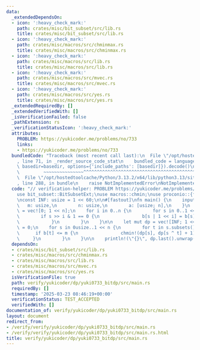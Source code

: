 ```yaml
---
data:
  _extendedDependsOn:
  - icon: ':heavy_check_mark:'
    path: crates/misc/bit_subset/src/lib.rs
    title: crates/misc/bit_subset/src/lib.rs
  - icon: ':heavy_check_mark:'
    path: crates/misc/macros/src/chminmax.rs
    title: crates/misc/macros/src/chminmax.rs
  - icon: ':heavy_check_mark:'
    path: crates/misc/macros/src/lib.rs
    title: crates/misc/macros/src/lib.rs
  - icon: ':heavy_check_mark:'
    path: crates/misc/macros/src/mvec.rs
    title: crates/misc/macros/src/mvec.rs
  - icon: ':heavy_check_mark:'
    path: crates/misc/macros/src/yes.rs
    title: crates/misc/macros/src/yes.rs
  _extendedRequiredBy: []
  _extendedVerifiedWith: []
  _isVerificationFailed: false
  _pathExtension: rs
  _verificationStatusIcon: ':heavy_check_mark:'
  attributes:
    PROBLEM: https://yukicoder.me/problems/no/733
    links:
    - https://yukicoder.me/problems/no/733
  bundledCode: "Traceback (most recent call last):\n  File \"/opt/hostedtoolcache/Python/3.13.2/x64/lib/python3.13/site-packages/onlinejudge_verify/documentation/build.py\"\
    , line 71, in _render_source_code_stat\n    bundled_code = language.bundle(stat.path,\
    \ basedir=basedir, options={'include_paths': [basedir]}).decode()\n          \
    \         ~~~~~~~~~~~~~~~^^^^^^^^^^^^^^^^^^^^^^^^^^^^^^^^^^^^^^^^^^^^^^^^^^^^^^^^^^^^^^^^^^\n\
    \  File \"/opt/hostedtoolcache/Python/3.13.2/x64/lib/python3.13/site-packages/onlinejudge_verify/languages/rust.py\"\
    , line 288, in bundle\n    raise NotImplementedError\nNotImplementedError\n"
  code: "// verification-helper: PROBLEM https://yukicoder.me/problems/no/733\n\n\
    use bit_subset::BitSubsetExt;\nuse macros::chmin;\nuse proconio::{fastout, input};\n\
    \nconst INF: usize = 1 << 60;\n\n#[fastout]\nfn main() {\n    input! {\n     \
    \   m: usize,\n        n: usize,\n        a: [usize; n],\n    }\n    let mut b\
    \ = vec![0; 1 << n];\n    for i in 0..n {\n        for s in 0..1 << n {\n    \
    \        if s >> i & 1 == 0 {\n                b[s | 1 << i] = b[s] + a[i];\n\
    \            }\n        }\n    }\n\n    let mut dp = vec![INF; 1 << n];\n    dp[0]\
    \ = 0;\n    for s in 0usize..1 << n {\n        for t in s.subsets() {\n      \
    \      if b[t] <= m {\n                chmin!(dp[s], dp[s ^ t] + 1);\n       \
    \     }\n        }\n    }\n\n    println!(\"{}\", dp.last().unwrap());\n}\n"
  dependsOn:
  - crates/misc/bit_subset/src/lib.rs
  - crates/misc/macros/src/chminmax.rs
  - crates/misc/macros/src/lib.rs
  - crates/misc/macros/src/mvec.rs
  - crates/misc/macros/src/yes.rs
  isVerificationFile: true
  path: verify/yukicoder/dp/yuki0733_bitdp/src/main.rs
  requiredBy: []
  timestamp: '2025-03-23 08:46:19+00:00'
  verificationStatus: TEST_ACCEPTED
  verifiedWith: []
documentation_of: verify/yukicoder/dp/yuki0733_bitdp/src/main.rs
layout: document
redirect_from:
- /verify/verify/yukicoder/dp/yuki0733_bitdp/src/main.rs
- /verify/verify/yukicoder/dp/yuki0733_bitdp/src/main.rs.html
title: verify/yukicoder/dp/yuki0733_bitdp/src/main.rs
---
```


